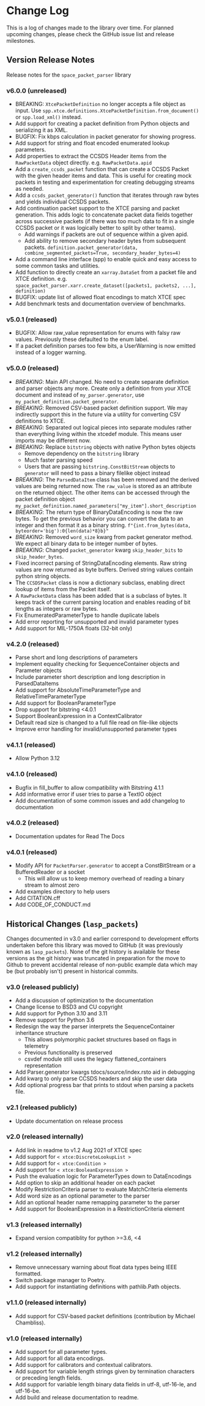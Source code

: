 # Change Log
This is a log of changes made to the library over time. For planned upcoming changes, please check the GitHub issue 
list and release milestones.

## Version Release Notes
Release notes for the `space_packet_parser` library

### v6.0.0 (unreleased)
- BREAKING: `XtcePacketDefinition` no longer accepts a file object as input. 
  Use `spp.xtce.definitions.XtcePacketDefinition.from_document()` or `spp.load_xml()` instead.
- Add support for creating a packet definition from Python objects and serializing it as XML.
- BUGFIX: Fix kbps calculation in packet generator for showing progress.
- Add support for string and float encoded enumerated lookup parameters.
- Add properties to extract the CCSDS Header items from the ``RawPacketData`` object directly.
  e.g. ``RawPacketData.apid``
- Add a ``create_ccsds_packet`` function that can create a CCSDS Packet
  with the given header items and data. This is useful for creating
  mock packets in testing and experimentation for creating debugging
  streams as needed.
- Add a ``ccsds_packet_generator()`` function that iterates through raw
  bytes and yields individual CCSDS packets.
- Add continuation packet support to the XTCE parsing and packet generation.
  This adds logic to concatenate packet data fields together across successive
  packets (if there was too much data to fit in a single CCSDS packet or it
  was logically better to split by other teams).
  - Add warnings if packets are out of sequence within a given apid.
  - Add ability to remove secondary header bytes from subsequent packets.
    ``definition.packet_generator(data, combine_segmented_packets=True, secondary_header_bytes=4)``
- Add a command line interface (spp) to enable quick and easy access to
  some common tasks and utilities.
- Add function to directly create an `xarray.DataSet` from a packet file and XTCE definition.
  e.g. `space_packet_parser.xarr.create_dataset([packets1, packets2, ...], definition)`
- BUGFIX: update list of allowed float encodings to match XTCE spec
- Add benchmark tests and documentation overview of benchmarks.

### v5.0.1 (released)
- BUGFIX: Allow raw_value representation for enums with falsy raw values. Previously these defaulted to the enum label.
- If a packet definition parses too few bits, a UserWarning is now emitted instead of a logger warning.

### v5.0.0 (released)
- *BREAKING*: Main API changed. No need to create separate definition and parser objects any more. Create only a 
  definition from your XTCE document and instead of `my_parser.generator`, use `my_packet_definition.packet_generator`.
- *BREAKING*: Removed CSV-based packet definition support. We may indirectly support this in the future via 
  a utility for converting CSV definitions to XTCE.
- *BREAKING*: Separated out logical pieces into separate modules rather than everything
  living within the xtcedef module. This means user imports may be different now.
- *BREAKING*: Replace `bitstring` objects with native Python bytes objects
  - Remove dependency on the `bitstring` library
  - Much faster parsing speed
  - Users that are passing `bitstring.ConstBitStream` objects to `generator` will need to pass a 
    binary filelike object instead
- *BREAKING*: The ``ParsedDataItem`` class has been removed and the derived values are being returned now.
  The ``raw_value`` is stored as an attribute on the returned object. The other items can be accessed
  through the packet definition object ``my_packet_definition.named_parameters["my_item"].short_description``
- *BREAKING*: The return type of BinaryDataEncoding is now the raw bytes.
  To get the previous behavior you can convert the data to an integer and then format it as a binary string.
  ``f"{int.from_bytes(data, byteorder='big'):0{len(data)*8}b}"``
- *BREAKING*: Removed `word_size` kwarg from packet generator method. 
  We expect all binary data to be integer number of bytes.
- *BREAKING*: Changed `packet_generator` kwarg `skip_header_bits` to `skip_header_bytes`.
- Fixed incorrect parsing of StringDataEncoding elements. Raw string values are now returned as byte buffers. 
  Derived string values contain python string objects.
- The ``CCSDSPacket`` class is now a dictionary subclass, enabling direct lookup of items from the Packet itself.
- A ``RawPacketData`` class has been added that is a subclass of bytes. It keeps track of the current
  parsing location and enables reading of bit lengths as integers or raw bytes.
- Fix EnumeratedParameterType to handle duplicate labels
- Add error reporting for unsupported and invalid parameter types
- Add support for MIL-1750A floats (32-bit only)

### v4.2.0 (released)
- Parse short and long descriptions of parameters
- Implement equality checking for SequenceContainer objects and Parameter objects
- Include parameter short description and long description in ParsedDataItems
- Add support for AbsoluteTimeParameterType and RelativeTimeParameterType
- Add support for BooleanParameterType
- Drop support for bitstring <4.0.1
- Support BooleanExpression in a ContextCalibrator
- Default read size is changed to a full file read on file-like objects
- Improve error handling for invalid/unsupported parameter types

### v4.1.1 (released)
- Allow Python 3.12

### v4.1.0 (released)
- Bugfix in fill_buffer to allow compatibility with Bitstring 4.1.1
- Add informative error if user tries to parse a TextIO object
- Add documentation of some common issues and add changelog to documentation

### v4.0.2 (released)
- Documentation updates for Read The Docs

### v4.0.1 (released)
- Modify API for `PacketParser.generator` to accept a ConstBitStream or a BufferedReader or a socket
  - This will allow us to keep memory overhead of reading a binary stream to almost zero
- Add examples directory to help users
- Add CITATION.cff
- Add CODE_OF_CONDUCT.md

## Historical Changes (`lasp_packets`)
Changes documented in v3.0 and earlier correspond to development efforts undertaken before this library was
moved to GitHub (it was previously known as `lasp_packets`). 
None of the git history is available for these versions as the git history was truncated 
in preparation for the move to Github to prevent accidental release of non-public example data which may be 
(but probably isn't) present in historical commits.

### v3.0 (released publicly)
- Add a discussion of optimization to the documentation
- Change license to BSD3 and CU copyright
- Add support for Python 3.10 and 3.11
- Remove support for Python 3.6
- Redesign the way the parser interprets the SequenceContainer inheritance structure
  - This allows polymorphic packet structures based on flags in telemetry
  - Previous functionality is preserved
  - csvdef module still uses the legacy flattened_containers representation
- Add Parser.generator kwargs tdocs/source/index.rsto aid in debugging
- Add kwarg to only parse CCSDS headers and skip the user data
- Add optional progress bar that prints to stdout when parsing a packets file.

### v2.1 (released publicly)
- Update documentation on release process

### v2.0 (released internally)
- Add link in readme to v1.2 Aug 2021 of XTCE spec
- Add support for `< xtce:DiscreteLookupList >`
- Add support for `< xtce:Condition >`
- Add support for `< xtce:BooleanExpression >`
- Push the evaluation logic for ParameterTypes down to DataEncodings
- Add option to skip an additional header on each packet
- Modify RestrictionCriteria parser to evaluate MatchCriteria elements
- Add word size as an optional parameter to the parser
- Add an optional header name remapping parameter to the parser
- Add support for BooleanExpression in a RestrictionCriteria element

### v1.3 (released internally)
- Expand version compatiblity for python >=3.6, <4

### v1.2 (released internally)
- Remove unnecessary warning about float data types being IEEE formatted.
- Switch package manager to Poetry.
- Add support for instantiating definitions with pathlib.Path objects.

### v1.1.0 (released internally)
- Add support for CSV-based packet definitions (contribution by Michael Chambliss).

### v1.0 (released internally)
- Add support for all parameter types. 
- Add support for all data encodings.
- Add support for calibrators and contextual calibrators.
- Add support for variable length strings given by termination characters or preceding length fields.
- Add support for variable length binary data fields in utf-8, utf-16-le, and utf-16-be.
- Add build and release documentation to readme.
